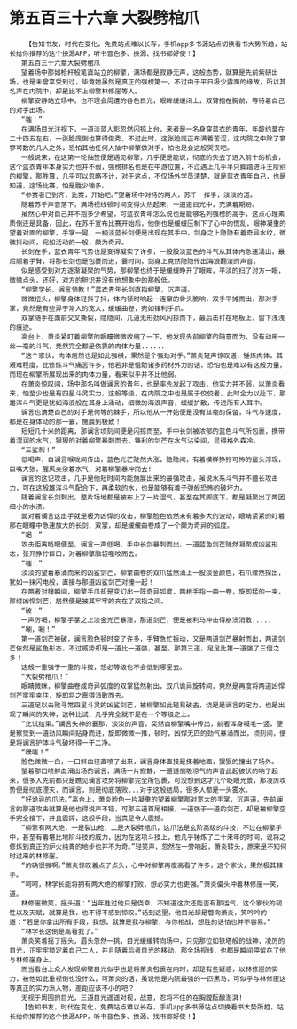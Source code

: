 # 第五百三十六章 大裂劈棺爪
        【告知书友，时代在变化，免费站点难以长存，手机app多书源站点切换看书大势所趋，站长给你推荐的这个换源APP，听书音色多、换源、找书都好使！】
       第五百三十六章大裂劈棺爪
       望着场中那如枪杆般笔直站立的柳擎，满场都是寂静无声，这般态势，就算是先前紫研出场，也是未曾享受到过，毕竟她虽然是真正的强榜第一，不过由于平日极少露面的缘故，所以其名声在内院中，却是比不上柳擎林修崖等人。
       柳擎安静站立场中，也不理会周遭的各色目光，眼眸缓缓闭上，双臂抱在胸前，等待着自己的对手出场。
       “嗤！”
       在满场目光注视下，一道淡蓝人影忽然闪掠上台，来者是一名身穿蓝衣的青年，年龄约莫在二十四五左右，一张脸庞倒也算得俊秀，不过此时，这张脸庞正布满着苦涩，这内院之中除了寥寥可数的几人之外，恐怕其他任何人抽中柳擎做对手，怕也是会这般哭丧吧。
       一般说来，在这第一轮抽签便是遇见柳擎，几乎便是能说，彻底的失去了进入前十的机会，这个蓝衣青年本身实力也并不弱，强榜排名也是在中游位置，不过遇上几乎半只脚踏进斗王阶别的柳擎，那胜算，几乎可以忽略不计，对于这点，不仅场外学员清楚，就是蓝衣青年自己，也是知道，这场比赛，怕是胜少输多。
       “参赛者已到齐，比赛，开始吧。”望着场中对恃的两人，苏千一挥手，淡淡的道。
       随着苏千声音落下，满场视线顿时间变得火热起来，一道道目光中，充满着期盼。
       虽然心中对自己并不抱多少希望，可蓝衣青年怎么说也是能够名列强榜的高手，这点心理素质倒还是具备，因此，在苏千宣布比赛开始后，他倒也是缓缓压制下了心中的慌乱，眼神凝重的望着对面的柳擎，手掌一晃，一柄淡蓝长剑便是出现在其手中，剑身之上隐隐有着奇异水纹，微微抖动间，宛如活动的一般，颇为奇异。
       长剑在手，蓝衣青年气势也是变得凝实了许多，一股股淡蓝色的斗气从其体内急速涌出，最后顺着手臂，将那长剑也是包裹而进，霎时间，剑身上竟然隐隐传出海浪翻滚的声音。
       似是感受到对方逐渐凝聚的气势，那柳擎也终于是缓缓睁开了眼眸，平淡的扫了对方一眼，微微点头，还好，对方的胆识并没有他想象中的那般低。
       “柳擎学长，谰言领教！”蓝衣青年长剑直指柳擎，沉声道。
       微微扭头，柳擎身体轻抖了抖，体内顿时响起一连窜的骨头脆响，双手平摊而出，那对手掌，竟然是有些异于常人的宽大，缓缓曲卷，宛如锋利手爪。
       双掌随手在面前交叉撕裂，隐隐间，几道无形劲风闪掠而下，最后击打在地板上，留下浅浅的痕迹。
       高台上，萧炎紧盯着柳擎的眼瞳微微收缩了一下，他发现先前柳擎的随意而为，没有动用一丝一毫的斗气，竟然完全都是依靠的肉体力量......
       “这个家伙，肉体居然也是如此强横，果然是个强劲对手。”萧炎轻声惊叹道，锤炼肉体，其艰难程度，比修炼斗气痛苦许多，他若非是借助诸多药材外力的话，恐怕也是难以有这般力量，而现在柳擎所展现出来的肉体力量，看来似乎并不比他弱。
       在萧炎惊叹间，场中那名叫做谰言的青年，也是率先发起了攻击，他实力并不弱，以萧炎看来，怕至少也是有四星斗灵实力，这般等级，在内院之中也是属于佼佼者，此时全力以赴下，那雄浑斗气更是犹如海浪般在其身上涌动，细微的海浪声音，缓缓扩散，传进所有人耳中。
       谰言也清楚自己的对手是何等的棘手，所以他从一开始便是没有丝毫的保留，斗气与速度，都是在身体动的那一霎，施展到极致！
       短短几十米的距离，那谰言顷刻间便是闪掠而至，手中长剑被浓郁的蓝色斗气所包裹，携带着湿润的水气，狠狠的对着柳擎暴刺而去，锋利的剑芒在水气沾染间，显得格外森冷。
       “三鲨刺！”
       低喝声，自谰言喉咙间传出，蓝色光芒陡然大涨，隐隐间，有着模样狰狞可怖的鲨头浮现，巨嘴大张，腥风夹杂着水气，对着柳擎暴冲而去!
       谰言的这记攻击，几乎是他短时间内能施展出来的最强攻击，虽说水系斗气并不擅长攻击力，可在这般雄浑斗气配合下，再柔软的水，也是能够有着子弹般恐怖的破坏力。
       随着谰言长剑刺出，整片场地都是被布上了一片湿气，甚至在其脚底下，都是凝聚出了两团细小的水渍。
       面对着谰言这出手就是极为凶悍的攻击，柳擎脸色依然未有着多大的波动，眼睛紧紧的盯着那在眼瞳中急速放大的长剑，双掌，却是缓缓曲卷成了一个颇为奇异的弧度。
       “喝！”
       攻击距离眨眼便至，谰言一声低喝，手中长剑暴刺而出，一道蓝色剑芒陡然凝聚成凶鲨形态，张开狰狞巨口，对着柳擎脑袋噬咬而去。
       “嗤！”
       淡淡的望着暴涌而来的凶鲨剑芒，柳擎曲卷的双爪猛然涌上一股淡金颜色，右爪骤然探出，犹如一抹闪电般，直接与那道凶鲨剑芒对撞一起！
       在两者对撞瞬间，柳擎手爪却是变幻出一阵奇异弧度，两根手指一曲一卷，旋即猛的一夹，那缕凶悍剑芒，居然便是被其牢牢的夹在了双指之间。
       “破！”
       一声厉喝，柳擎手掌之上淡金光芒暴涨，那道剑芒，便是被利马冲击得崩溃消散.....
       “唰，唰！”
       第一道剑芒被破，谰言脸色顿时变了许多，手臂急忙振动，又是两道剑芒暴射而出，两道剑芒依然是鲨鱼形态，不过威势却是一道比一道强，甚至，那第三道，足足比第一道强了三倍之多！
       这般一重强于一重的斗技，想必等级也不会低到哪里去。
       “大裂劈棺爪！”
       眼睛微眯，柳擎曲卷成奇异弧度的双掌猛然射出，双爪诡异旋转间，竟然是再度将两道凶悍剑芒牢牢夹住，旋即将之震得消散而去。
       三道足以击败寻常四星斗灵的凶鲨剑芒，被柳擎如此轻易破去，绕是是谰言的定力，也是出现了瞬间的失神，这种比试，几乎完全就不是在一个等级之上。
       “比试结束。”谰言失神的霎那，淡淡的声音，突然自柳擎嘴中传出，前者浑身喊毛一竖，便是察觉到一道劲风瞬间贴身而进，旋即微微一推，顿时，凶悍无匹的劲气暴涌而出，顷刻间，便是将谰言护体斗气破坏得一干二净。
       “噗嗤！”
       脸色微微一白，一口鲜血径直喷了出来，谰言身体直接是搽着地面，狠狠的撞出了场外。
       望着那口喷鲜血滑出场的谰言，满场一片寂静，一道道倒吸凉气的声音此起彼伏的响了起来，很多人先前都只是瞧见谰言攻势将柳擎完全所包裹，可没想到这才几个眨眼光景，那凌厉攻势便是彻底湮灭，而谰言，则是彻底落败...对于这般结局，很多人都是一头雾水。
       “好诡异的爪法。”高台上，萧炎脸色一片凝重的望着柳擎那对宽大的手掌，沉声道，先前谰言的那道攻击就算是他也得说声不错，可那三道首尾相接，一道强于一道的剑芒，却是被柳擎空手完全接下，并且震碎，这般手段，当真是令人震撼。
       “柳擎有两大绝，一是裂山枪，二是大裂劈棺爪，这爪法是玄阶高级的斗技，不过在柳擎手中，甚至有着堪比地阶斗技的威力，因为在这项斗技上，他几乎锤炼了二十来年的时间，说将之修炼到真正的炉火纯青的地步也并不为奇。”轻笑声，忽然在一旁响起，萧炎转头，原来是不知何时过来的林修崖。
       “的确很强啊。”萧炎惊叹着点了点头，心中对柳擎再度高看了许多，这个家伙，果然极其棘手。
       “呵呵，林学长能将拥有两大绝的柳擎打败，想必实力也更强。”萧炎偏头冲着林修崖一笑，道。
       林修崖微笑，摇头道：“当年胜过他只是侥幸，不知道这次还能否有那运气，这个家伙的韧性以及天赋，就算是我，也不得不感到惊叹。”话到这里，他目光却是瞥向萧炎，笑吟吟的道：“若是你拿出所有手段，我想，就算是我与柳擎，与你相战，想胜的话怕也并不容易。”
       “林学长这倒是高看我了。”
       萧炎笑着摇了摇头，眉头忽然一挑，目光缓缓转向场中，只见那位如铁塔般的战神，凌厉的目光，正牢牢锁定着自己二人，并且随着后者目光的移动，那全场视线，也都是瞬间停留在了他与林修崖身上。
       而当看台上众人发现柳擎目光似乎也是将萧炎包裹在内时，却是有些疑惑，以林修崖的实力，被他如此重视倒也没什么，可萧炎的话，虽说他是内院最强的一匹黑马，可似乎与林修崖这等真正的实力派人物，差距应该不小的吧？
       无视于周围的目光，三道目光遥遥对视，战意，忍将不住的在胸膛酝酿澎湃!
       【告知书友，时代在变化，免费站点难以长存，手机app多书源站点切换看书大势所趋，站长给你推荐的这个换源APP，听书音色多、换源、找书都好使！】